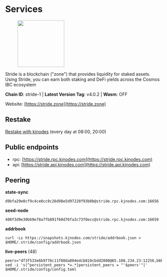 # Services

<figure><img src="https://raw.githubusercontent.com/kj89/testnet_manuals/main/pingpub/logos/stride.png" width="150" alt=""><figcaption></figcaption></figure>

Stride is a blockchain ("zone") that provides liquidity for staked assets.  Using Stride, you can earn both staking and DeFi yields across the Cosmos IBC ecosystem

**Chain ID**: stride-1 | **Latest Version Tag**: v4.0.2 | **Wasm**: OFF

Website: [https://stride.zone](https://stride.zone)

## Restake

[Restake with kjnodes](https://restake.app/stride/stridevaloper1j8gkhtllnp252l6g6zwzea30e7pvzqttr9768n) (every day at 08:00, 20:00)
## Public endpoints

* rpc: [https://stride.rpc.kjnodes.com](https://stride.rpc.kjnodes.com)
* api: [https://stride.api.kjnodes.com](https://stride.api.kjnodes.com)

## Peering

**state-sync**

```
d9bfa29e0cf9c4ce0cc9c26d98e5d97228f93b0b@stride.rpc.kjnodes.com:16656
```

**seed-node**

```
400f3d9e30b69e78a7fb891f60d76fa3c73f0ecc@stride.rpc.kjnodes.com:16659
```

**addrbook**
```
curl -Ls https://snapshots.kjnodes.com/stride/addrbook.json > $HOME/.stride/config/addrbook.json
```

**live-peers** (48)
```
peers="df3f533e6b9776c11f08da804edcb810cbdd2080@65.108.234.23:12256,b6bbf3fce8563bf55cee37776d1cfc3e6692c7e6@167.235.1.101:26656,18704d8ffb35d412adb3fb8eea62c894cf175e75@86.48.26.130:26656,4d17c6e85a1e6282efee950ff3dfe85b4b043f0f@148.251.51.144:26656,5093547fdf0430143ac66b4ee55d80e6542a6c10@217.174.247.163:26656,b72d5281c9388ae9f1274ec3b92c1db17857a4b7@194.195.246.27:26656,d36ac7580cc8907a00b0add8c3b047caea6df4ed@107.155.67.202:26636,f420eab70caad310ad6cc1990c977cadf193264c@51.159.80.121:6000,28db7a664e95241930c5680ad2e1480bed3fb99f@198.244.178.213:26656,463b1dc6903455575079572fb23407be586f2a4b@185.16.39.37:26656,ea6a7b2f366bc343f0670f1673fd86001dd08eb0@65.108.122.246:26636,dc9241e56b67b2d9b39a79f4aa9dc432d78c1dbc@195.3.223.204:10156,6cceba286b498d4a1931f85e35ea0fa433373057@169.155.44.213:26656,7df044c837dcf94a9ec134ca9037e067b57e2dbc@65.109.28.224:14656,2f6a21a94be87df4c2a2d82683e6ea99b7b6b02b@50.21.173.78:26656,27e3200f2b3f83c403ad9dfa09bf83ae73b179b3@149.102.143.220:10173,0fc362a8e62960dc76bfb00015d3ac0cf602c004@65.108.237.230:26656,01899588499352857c214c50451c5fa59744ace2@88.99.161.228:26656,81139c36049f4a320c8b3c17427904a11471fb70@167.235.15.68:26656,cd680cc992983e5c8244b5529034a2e362e7a6d3@93.159.134.157:26656,6856de6f0c70a850db2b58deb43d568fced4a524@35.208.80.214:26656,022fd83f945fe03f9155fced534c90b5ce8db979@65.109.23.238:36656,1ec2a654e00e22279ee50f13f074f2bce7218681@15.235.114.194:10156,0e202ae079fb8b1849993ef6e6e6bd012b10374f@46.4.81.204:45656,0f8ef3527a6317a70163c96db71577c10155cf96@141.95.84.73:13456,a757fc9ea95a7f643d392ec9fdaa31cbf06e76d9@195.3.221.21:12256,d77e7918b9f9e21ee60a8e03075ca3e5f7353912@162.55.4.253:26656,6a1087004245692128a6ad11b812bb3640955b86@162.55.235.69:25656,63722a9aed0225d7a5f6a49d1c53b5c979137b13@74.96.207.60:26656,6a6a70719d44dfdaa74a074f017dc1f1ff23da62@146.59.0.123:6000,950da031d9536b9fbd0e9f0c70d65740d11d0111@192.118.76.122:26656,233e06cfa51d53e186afe032e848f5c9f5cd4a01@83.171.248.3:26656,d9bfa29e0cf9c4ce0cc9c26d98e5d97228f93b0b@65.109.88.38:16656,2c1f55e905c7425f995947e2d600ca5ac863b8c1@15.235.53.91:13456,d849878a2972dc8a79ae031e37eb977c56b85f49@13.215.125.32:26656,7ee622727088106f07402fa1e9004fdb2d504bf6@176.9.188.21:51656,9ee75491e354965d8bfd8434aa093f8613bc1dce@65.108.238.103:12256,06c309d890fe6a1e7d2ac0a600ab077d1e793e18@51.195.89.43:10156,04b797b5a56fb939a97a3c7d9c3230d09b85e8d7@93.189.30.118:26656,2254e6968e5c7ebc98ef5b79b388502fa44e10e1@5.161.134.44:26656,c9f3b6a40043460410c0f6c512764955f750dcb2@66.94.117.176:26656,20f56a68a04eedc764b7e1b87b7032a50b9d4fe9@51.81.155.97:10456,a3f95b0b15c31a68a7535f6068c4e14b95e90dcf@65.109.92.240:21016,777274fb08ed48a4e027664e2576a8460272e43c@15.235.115.153:26656,157000d06040f2a7b981c6f062da0c9da0e6e6af@194.163.163.0:26656,f5e00226bf8a3854ba06e9b2f2e9b9ac0ecc8414@146.59.52.39:24095,a2128f5552cf4ae60a769999c7fddc5d9d44d149@15.235.42.151:26661,8210e8d3124d7ce6e254cdee5c45edbaa76f177e@65.108.134.215:46656"
sed -i 's|^persistent_peers *=.*|persistent_peers = "'$peers'"|' $HOME/.stride/config/config.toml
```
